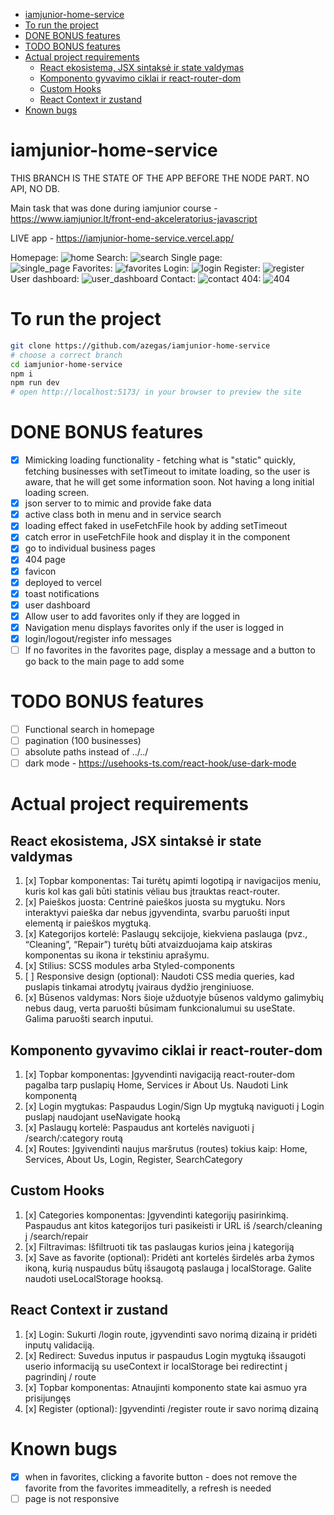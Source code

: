 - [iamjunior-home-service](#iamjunior-home-service)
- [To run the project](#to-run-the-project)
- [DONE BONUS features](#done-bonus-features)
- [TODO BONUS features](#todo-bonus-features)
- [Actual project requirements](#actual-project-requirements)
  - [React ekosistema, JSX sintaksė ir state valdymas](#react-ekosistema-jsx-sintaksė-ir-state-valdymas)
  - [Komponento gyvavimo ciklai ir react-router-dom](#komponento-gyvavimo-ciklai-ir-react-router-dom)
  - [Custom Hooks](#custom-hooks)
  - [React Context ir zustand](#react-context-ir-zustand)
- [Known bugs](#known-bugs)

# iamjunior-home-service

THIS BRANCH IS THE STATE OF THE APP BEFORE THE NODE PART. NO API, NO DB.

Main task that was done during iamjunior course - https://www.iamjunior.lt/front-end-akceleratorius-javascript 

LIVE app - https://iamjunior-home-service.vercel.app/

Homepage:
![home](./src/assets/home.png)
Search:
![search](./src/assets/search.png)
Single page:  
![single_page](./src/assets/single_page.png)
Favorites:
![favorites](./src/assets/favorites.png)
Login:
![login](./src/assets/login.png)
Register:
![register](./src/assets/register.png)
User dashboard:
![user_dashboard](./src/assets/user_dashboard.png)
Contact:
![contact](./src/assets/contact.png)
404:
![404](./src/assets/404.png)

# To run the project

```bash
git clone https://github.com/azegas/iamjunior-home-service
# choose a correct branch
cd iamjunior-home-service
npm i
npm run dev
# open http://localhost:5173/ in your browser to preview the site
```

# DONE BONUS features
- [x] Mimicking loading functionality - fetching what is "static" quickly, fetching businesses with setTimeout to imitate loading, so the user is aware, that he will get some information soon. Not having a long initial loading screen.
- [x] json server to to mimic and provide fake data
- [x] active class both in menu and in service search
- [x] loading effect faked in useFetchFile hook by adding setTimeout
- [x] catch error in useFetchFile hook and display it in the component
- [x] go to individual business pages
- [x] 404 page
- [x] favicon
- [x] deployed to vercel
- [x] toast notifications
- [x] user dashboard
- [x] Allow user to add favorites only if they are logged in
- [x] Navigation menu displays favorites only if the user is logged in
- [x] login/logout/register info messages
- [ ] If no favorites in the favorites page, display a message and a button to go back to the main page to add some

# TODO BONUS features
- [ ] Functional search in homepage
- [ ] pagination (100 businesses)
- [ ] absolute paths instead of ../../
- [ ] dark mode - https://usehooks-ts.com/react-hook/use-dark-mode

# Actual project requirements
## React ekosistema, JSX sintaksė ir state valdymas
1. [x] Topbar komponentas: Tai turėtų apimti logotipą ir navigacijos meniu, kuris kol kas gali būti statinis vėliau bus įtrauktas react-router.
2. [x] Paieškos juosta: Centrinė paieškos juosta su mygtuku. Nors interaktyvi paieška dar nebus įgyvendinta, svarbu paruošti input elementą ir paieškos mygtuką.
3. [x] Kategorijos kortelė: Paslaugų sekcijoje, kiekviena paslauga (pvz., “Cleaning”, “Repair”) turėtų būti atvaizduojama kaip atskiras komponentas su ikona ir tekstiniu aprašymu.
4. [x] Stilius: SCSS modules arba Styled-components
5. [ ] Responsive design (optional): Naudoti CSS media queries, kad puslapis tinkamai atrodytų įvairaus dydžio įrenginiuose.
6. [x] Būsenos valdymas: Nors šioje užduotyje būsenos valdymo galimybių nebus daug, verta paruošti būsimam funkcionalumui su useState. Galima paruošti search inputui.

## Komponento gyvavimo ciklai ir react-router-dom
1. [x] Topbar komponentas: Įgyvendinti navigaciją react-router-dom pagalba tarp puslapių Home, Services ir About Us. Naudoti Link komponentą
2. [x] Login mygtukas: Paspaudus Login/Sign Up mygtuką naviguoti į Login puslapį naudojant useNavigate hooką
3. [x] Paslaugų kortelė: Paspaudus ant kortelės naviguoti į /search/:category routą
4. [x] Routes: Įgyivendinti naujus maršrutus (routes) tokius kaip: Home, Services, About Us, Login, Register, SearchCategory

## Custom Hooks
1. [x] Categories komponentas: Įgyvendinti kategorijų pasirinkimą. Paspaudus ant kitos kategorijos turi pasikeisti ir URL iš /search/cleaning į /search/repair
2. [x] Filtravimas: Išfiltruoti tik tas paslaugas kurios įeina į kategoriją
3. [x] Save as favorite (optional): Pridėti ant kortelės širdelės arba žymos ikoną, kurią nuspaudus būtų išsaugotą paslauga į localStorage. Galite naudoti useLocalStorage hooksą.

## React Context ir zustand
1. [x] Login: Sukurti /login route, įgyvendinti savo norimą dizainą ir pridėti inputų validaciją.
2. [x] Redirect: Suvedus inputus ir paspaudus Login mygtuką išsaugoti userio informaciją su useContext ir localStorage bei redirectint į pagrindinį / route
3. [x] Topbar komponentas: Atnaujinti komponento state kai asmuo yra prisijungęs
4. [x] Register (optional): Įgyvendinti /register route ir savo norimą dizainą

# Known bugs
- [x] when in favorites, clicking a favorite button - does not remove the favorite from the favorites immeaditelly, a refresh is needed
- [ ] page is not responsive
